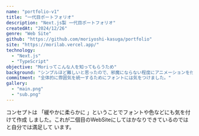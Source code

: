 ```yaml
---
name: "portfolio-v1"
title: "一代目ポートフォリオ"
description: "Next.js製 一代目ポートフォリオ"
createdAt: "2024/12/26"
genre: "Web Site"
github: "https://github.com/moriyoshi-kasuga/portfolio"
site: "https://morilab.vercel.app/"
technology:
  - "Next.js"
  - "TypeScript"
objective: "Moriってこんな人を知ってもらうため"
background: "シンプルほど難しいと思ったので、邪魔にならない程度にアニメーションを付けました。"
commitment: "全体的に雰囲気を統一するためにフォントには気をつけました。"
gallery:
  - "main.png"
  - "sub.png"
---
```


コンセプトは 「緩やかに柔らかに 」ということでフォントや色などにも気を付けて作成
しました。これが二個目のWebSiteにしてはかなりできているのではと自分では満足して
います。
